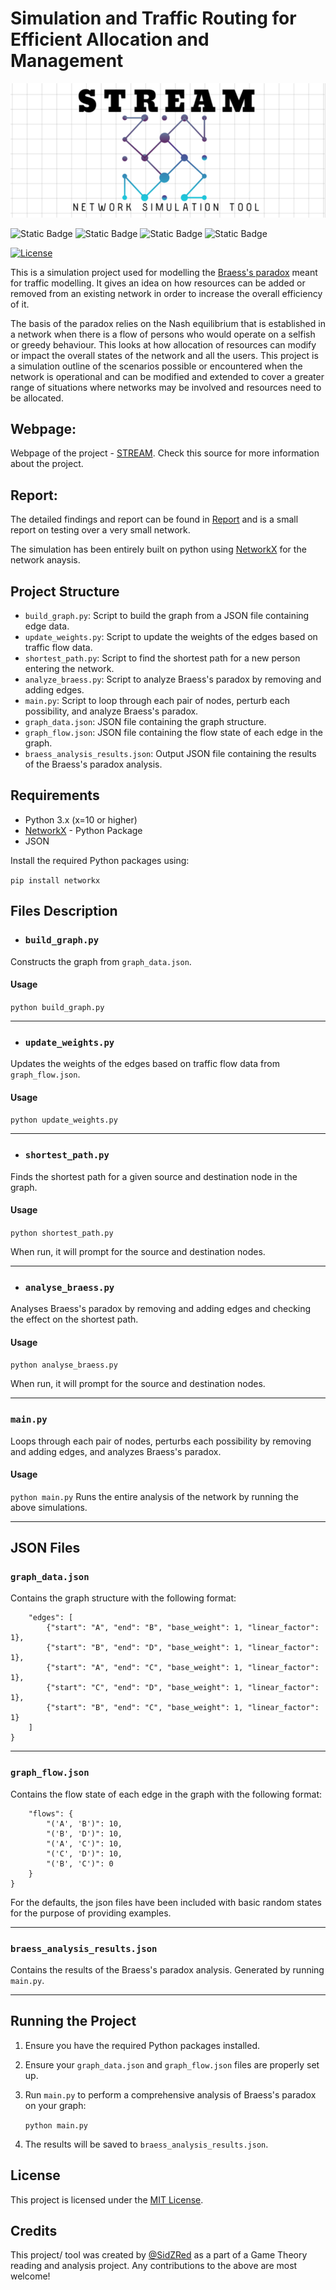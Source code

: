 # Simulation and Traffic Routing for Efficient Allocation and Management

![Project Logo](stream_logo.png)


![Static Badge](https://img.shields.io/badge/network_analysis-blue)
![Static Badge](https://img.shields.io/badge/game_theory-blue)
![Static Badge](https://img.shields.io/badge/braess_paradox-blue)
![Static Badge](https://img.shields.io/badge/simulation-blue)

[![License](https://img.shields.io/badge/license-MIT-green)](LICENSE)

This is a simulation project used for modelling the [Braess's paradox](https://en.wikipedia.org/wiki/Braess's_paradox) meant for traffic modelling. It gives an idea on how resources can be added or removed from an existing network in order to increase the overall efficiency of it.

The basis of the paradox relies on the Nash equilibrium that is established in a network when there is a flow of persons who would operate on a selfish or greedy behaviour. This looks at how allocation of resources can modify or impact the overall states of the network and all the users.
This project is a simulation outline of the scenarios possible or encountered when the network is operational and can be modified and extended to cover a greater range of situations where networks may be involved and resources need to be allocated. 

## Webpage:
Webpage of the project - [STREAM](https://sidzred.github.io/STREAM/). Check this source for more information about the project.

## Report: 
The detailed findings and report can be found in [Report](https://github.com/SidZRed/STREAM/blob/main/Braess_Paradox.pdf) and is a small report on testing over a very small network.


The simulation has been entirely built on python using [NetworkX](https://networkx.org/documentation/stable/index.html#) for the network anaysis.

## Project Structure

-   `build_graph.py`: Script to build the graph from a JSON file containing edge data.
-   `update_weights.py`: Script to update the weights of the edges based on traffic flow data.
-   `shortest_path.py`: Script to find the shortest path for a new person entering the network.
-   `analyze_braess.py`: Script to analyze Braess's paradox by removing and adding edges.
-   `main.py`: Script to loop through each pair of nodes, perturb each possibility, and analyze Braess's paradox.
-   `graph_data.json`: JSON file containing the graph structure.
-   `graph_flow.json`: JSON file containing the flow state of each edge in the graph.
-   `braess_analysis_results.json`: Output JSON file containing the results of the Braess's paradox analysis.

## Requirements

-   Python 3.x (x=10 or higher)
-   [NetworkX](https://networkx.org/documentation/stable/index.html#) - Python Package
-   JSON

Install the required Python packages using:

`pip install networkx` 

## Files Description

* ### `build_graph.py`

Constructs the graph from `graph_data.json`.

#### Usage

`python build_graph.py` 
***

* ### `update_weights.py`

Updates the weights of the edges based on traffic flow data from `graph_flow.json`.

#### Usage

`python update_weights.py` 
***

* ### `shortest_path.py`

Finds the shortest path for a given source and destination node in the graph.

#### Usage

`python shortest_path.py` 

When run, it will prompt for the source and destination nodes.
***

* ### `analyse_braess.py`

Analyses Braess's paradox by removing and adding edges and checking the effect on the shortest path.

#### Usage

`python analyse_braess.py` 

When run, it will prompt for the source and destination nodes.
***

### `main.py`

Loops through each pair of nodes, perturbs each possibility by removing and adding edges, and analyzes Braess's paradox.

#### Usage

`python main.py` 
Runs the entire analysis of the network by running the above simulations.
***

## JSON Files

### `graph_data.json`

Contains the graph structure with the following format:
```{
    "edges": [
        {"start": "A", "end": "B", "base_weight": 1, "linear_factor": 1},
        {"start": "B", "end": "D", "base_weight": 1, "linear_factor": 1},
        {"start": "A", "end": "C", "base_weight": 1, "linear_factor": 1},
        {"start": "C", "end": "D", "base_weight": 1, "linear_factor": 1},
        {"start": "B", "end": "C", "base_weight": 1, "linear_factor": 1}
    ]
}
```
***

### `graph_flow.json`

Contains the flow state of each edge in the graph with the following format:

```{
    "flows": {
        "('A', 'B')": 10,
        "('B', 'D')": 10,
        "('A', 'C')": 10,
        "('C', 'D')": 10,
        "('B', 'C')": 0
    }
}
```

For the defaults, the json files have been included with basic random states for the purpose of providing examples.
***

### `braess_analysis_results.json`

Contains the results of the Braess's paradox analysis. Generated by running `main.py`.
***

## Running the Project

1.  Ensure you have the required Python packages installed.
2.  Ensure your `graph_data.json` and `graph_flow.json` files are properly set up.
3.  Run `main.py` to perform a comprehensive analysis of Braess's paradox on your graph:
    
    `python main.py` 
    
4.  The results will be saved to `braess_analysis_results.json`.

## License

This project is licensed under the [MIT License](https://github.com/SidZRed/STREAM/blob/main/LICENSE).

## Credits
This project/ tool was created by [@SidZRed](https://github.com/SidZRed) as a part of a Game Theory reading and analysis project. Any contributions to the above are most welcome!
